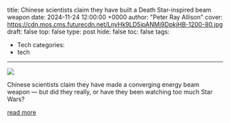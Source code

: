 title: Chinese scientists claim they have built a Death Star-inspired beam weapon
date: 2024-11-24 12:00:00 +0000
author: "Peter Ray Allison"
cover: https://cdn.mos.cms.futurecdn.net/LnyHk9LD5ipANMi9DpkjHB-1200-80.jpg
draft: false
top: false
type: post
hide: false
toc: false
tags:
  - Tech
categories:
  - tech
---

![](https://cdn.mos.cms.futurecdn.net/LnyHk9LD5ipANMi9DpkjHB-1200-80.jpg)

Chinese scientists claim they have made a converging energy beam weapon — but did they really, or have they been watching too much Star Wars?

[read more](https://www.livescience.com/technology/engineering/chinese-scientists-claim-they-have-built-a-death-star-inspired-beam-weapon)

